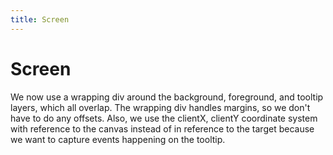 ```yaml
---
title: Screen
---
```


# Screen

We now use a wrapping div around the background, foreground, and tooltip layers, which all overlap. The wrapping div handles margins, so we don't have to do any offsets. Also, we use the clientX, clientY coordinate system with reference to the canvas instead of in reference to the target because we want to capture events happening on the tooltip.